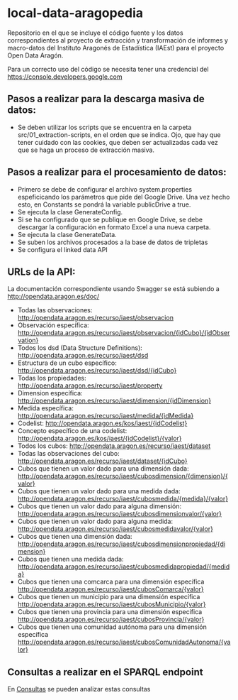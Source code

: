 # local-data-aragopedia

Repositorio en el que se incluye el código fuente y los datos correspondientes al proyecto de extracción y transformación de informes y macro-datos del Instituto Aragonés de Estadística (IAEst) para el proyecto Open Data Aragón.     

Para un correcto uso del código se necesita tener una credencial del https://console.developers.google.com

## Pasos a realizar para la descarga masiva de datos: 

* Se deben utilizar los scripts que se encuentra en la carpeta src/01_extraction-scripts, en el orden que se indica. Ojo, que hay que tener cuidado con las cookies, que deben ser actualizadas cada vez que se haga un proceso de extracción masiva.

## Pasos a realizar para el procesamiento de datos:

* Primero se debe de configurar el archivo system.properties espeficicando los parámetros que pide del Google Drive. Una vez hecho esto, en Constants se pondrá la variable publicDrive a true.
* Se ejecuta la clase GenerateConfig.
* Si se ha configurado que se publique en Google Drive, se debe descargar la configuración en formato Excel a una nueva carpeta.
* Se ejecuta la clase GenerateData.
* Se suben los archivos procesados a la base de datos de tripletas
* Se configura el linked data API

## URLs de la API:

La documentación correspondiente usando Swagger se está subiendo a http://opendata.aragon.es/doc/

* Todas las observaciones: http://opendata.aragon.es/recurso/iaest/observacion
* Observación específica: http://opendata.aragon.es/recurso/iaest/observacion/{idCubo}/{idObservation}
* Todos los dsd (Data Structure Definitions): http://opendata.aragon.es/recurso/iaest/dsd
* Estructura de un cubo específico: http://opendata.aragon.es/recurso/iaest/dsd/{idCubo}
* Todas los propiedades: http://opendata.aragon.es/recurso/iaest/property
* Dimension específica: http://opendata.aragon.es/recurso/iaest/dimension/{idDimension}
* Medida específica: http://opendata.aragon.es/recurso/iaest/medida/{idMedida}
* Codelist: http://opendata.aragon.es/kos/iaest/{idCodelist}
* Concepto específico de una codelist: http://opendata.aragon.es/kos/iaest/{idCodelist}/{valor}
* Todos los cubos: http://opendata.aragon.es/recurso/iaest/dataset
* Todas las observaciones del cubo: http://opendata.aragon.es/recurso/iaest/dataset/{idCubo}
* Cubos que tienen un valor dado para una dimensión dada: http://opendata.aragon.es/recurso/iaest/cubosdimension/{dimension}/{valor}
* Cubos que tienen un valor dado para una medida dada: http://opendata.aragon.es/recurso/iaest/cubosmedida/{medida}/{valor}
* Cubos que tienen un valor dado para alguna dimensión: http://opendata.aragon.es/recurso/iaest/cubosdimensionvalor/{valor}
* Cubos que tienen un valor dado para alguna medida: http://opendata.aragon.es/recurso/iaest/cubosmedidavalor/{valor}
* Cubos que tienen una dimensión dada: http://opendata.aragon.es/recurso/iaest/cubosdimensionpropiedad/{dimension}
* Cubos que tienen una medida dada: http://opendata.aragon.es/recurso/iaest/cubosmedidapropiedad/{medida}
* Cubos que tienen una comcarca para una dimensión específica http://opendata.aragon.es/recurso/iaest/cubosComarca/{valor}
* Cubos que tienen un municipio para una dimensión específica http://opendata.aragon.es/recurso/iaest/cubosMunicipio/{valor}
* Cubos que tienen una provincia para una dimensión específica http://opendata.aragon.es/recurso/iaest/cubosProvincia/{valor}
* Cubos que tienen una comunidad autónoma para una dimensión específica http://opendata.aragon.es/recurso/iaest/cubosComunidadAutonoma/{valor}

## Consultas a realizar en el SPARQL endpoint
En [Consultas](consultas.md) se pueden analizar estas consultas


